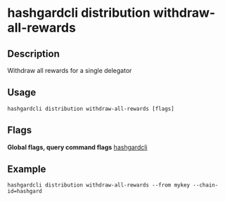 # hashgardcli distribution withdraw-all-rewards

## Description

Withdraw all rewards for a single delegator

## Usage

```shell
hashgardcli distribution withdraw-all-rewards [flags]
```
## Flags

**Global flags, query command flags** [hashgardcli](../README.md)

## Example

```shell
hashgardcli distribution withdraw-all-rewards --from mykey --chain-id=hashgard
```

